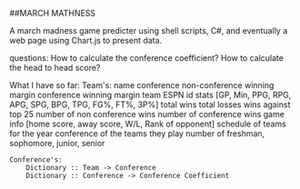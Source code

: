 ##MARCH MATHNESS

A march madness game predicter using shell scripts, C#, and eventually a web page using Chart.js to present data.


questions:
How to calculate the conference coefficient?
How to calculate the head to head score?

What I have so far:
    Team's:
        name
        conference
        non-conference winning margin
        conference winning margin
        team ESPN id
        stats [GP, Min, PPG, RPG, APG, SPG, BPG, TPG, FG%, FT%, 3P%]
        total wins
        total losses
        wins against top 25
        number of non conference wins
        number of conference wins
        game info [home score, away score, W/L, Rank of opponent]
        schedule of teams for the year
        conference of the teams they play
        number of freshman, sophomore, junior, senior
    
    Conference's:
        Dictionary :: Team -> Conference
        Dictionary :: Conference -> Conference Coefficient

